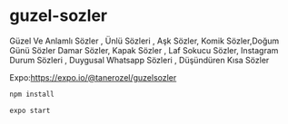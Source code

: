 # guzel-sozler
Güzel Ve Anlamlı Sözler , Ünlü Sözleri , Aşk Sözler, Komik Sözler,Doğum Günü Sözler Damar Sözler, Kapak Sözler , Laf Sokucu Sözler, Instagram Durum Sözleri , Duygusal Whatsapp Sözleri , Düşündüren Kısa Sözler

Expo:https://expo.io/@tanerozel/guzelsozler

```sh 
npm install 
```

```sh 
expo start
```
